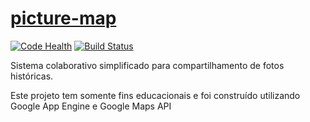 # [picture-map](https://picture-map.appspot.com/)

[![Code Health](https://landscape.io/github/marcielmj/picture-map/master/landscape.svg?style=flat)](https://landscape.io/github/marcielmj/picture-map/master) [![Build Status](https://travis-ci.org/marcielmj/picture-map.svg?branch=master)](https://travis-ci.org/marcielmj/picture-map)

Sistema colaborativo simplificado para compartilhamento de fotos históricas.

Este projeto tem somente fins educacionais e foi construído utilizando Google App Engine e Google Maps API
